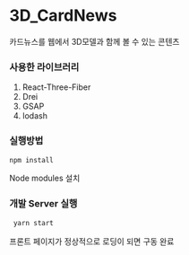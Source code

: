 # 3D_CardNews
카드뉴스를 웹에서 3D모델과 함께 볼 수 있는 콘텐츠
<br>

### 사용한 라이브러리
1. React-Three-Fiber<br>
2. Drei<br>
3. GSAP<br>
4. lodash

### 실행방법
```bash
npm install
```
Node modules 설치
<br>

### 개발 Server 실행
```bash
 yarn start
```
프론트 페이지가 정상적으로 로딩이 되면 구동 완료
<br>
<br>

